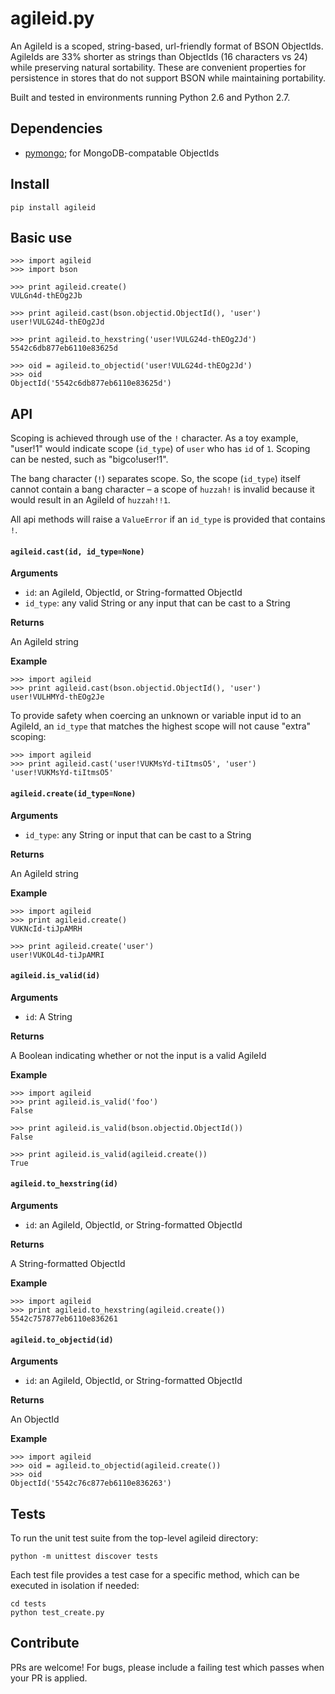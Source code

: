 agileid.py
==========

An AgileId is a scoped, string-based, url-friendly format of BSON ObjectIds. AgileIds are 33% shorter as strings than ObjectIds (16 characters vs 24) while preserving natural sortability. These are convenient properties for persistence in stores that do not support BSON while maintaining portability.

Built and tested in environments running Python 2.6 and Python 2.7.


## Dependencies

- [pymongo](https://pypi.python.org/pypi/pymongo/); for MongoDB-compatable ObjectIds


## Install

```
pip install agileid
```


## Basic use

```
>>> import agileid
>>> import bson

>>> print agileid.create()
VULGn4d-thEOg2Jb

>>> print agileid.cast(bson.objectid.ObjectId(), 'user')
user!VULG24d-thEOg2Jd

>>> print agileid.to_hexstring('user!VULG24d-thEOg2Jd')
5542c6db877eb6110e83625d

>>> oid = agileid.to_objectid('user!VULG24d-thEOg2Jd')
>>> oid
ObjectId('5542c6db877eb6110e83625d')
```


## API

Scoping is achieved through use of the `!` character. As a toy example, "user!1" would indicate scope (`id_type`) of `user` who has `id` of `1`. Scoping can be nested, such as "bigco!user!1".

The bang character (`!`) separates scope. So, the scope (`id_type`) itself cannot contain a bang character &ndash; a scope of `huzzah!` is invalid because it would result in an AgileId of `huzzah!!1`.

All api methods will raise a `ValueError` if an `id_type` is provided that contains `!`.

#### `agileid.cast(id, id_type=None)`

**Arguments**

- `id`: an AgileId, ObjectId, or String-formatted ObjectId
- `id_type`: any valid String or any input that can be cast to a String

**Returns**

An AgileId string

**Example**

```
>>> import agileid
>>> print agileid.cast(bson.objectid.ObjectId(), 'user')
user!VULHMYd-thEOg2Je
```

To provide safety when coercing an unknown or variable input id to an AgileId, an `id_type` that matches the highest scope will not cause "extra" scoping:

```
>>> import agileid
>>> print agileid.cast('user!VUKMsYd-tiItmsO5', 'user')
'user!VUKMsYd-tiItmsO5'
```

#### `agileid.create(id_type=None)`

**Arguments**

- `id_type`: any String or input that can be cast to a String

**Returns**

An AgileId string

**Example**

```
>>> import agileid
>>> print agileid.create()
VUKNcId-tiJpAMRH

>>> print agileid.create('user')
user!VUKOL4d-tiJpAMRI
```

#### `agileid.is_valid(id)`

**Arguments**

- `id`: A String

**Returns**

A Boolean indicating whether or not the input is a valid AgileId

**Example**

```
>>> import agileid
>>> print agileid.is_valid('foo')
False

>>> print agileid.is_valid(bson.objectid.ObjectId())
False

>>> print agileid.is_valid(agileid.create())
True
```

#### `agileid.to_hexstring(id)`

**Arguments**

- `id`: an AgileId, ObjectId, or String-formatted ObjectId

**Returns**

A String-formatted ObjectId

**Example**

```
>>> import agileid
>>> print agileid.to_hexstring(agileid.create())
5542c757877eb6110e836261
```

#### `agileid.to_objectid(id)`

**Arguments**

- `id`: an AgileId, ObjectId, or String-formatted ObjectId

**Returns**

An ObjectId

**Example**

```
>>> import agileid
>>> oid = agileid.to_objectid(agileid.create())
>>> oid
ObjectId('5542c76c877eb6110e836263')
```


## Tests

To run the unit test suite from the top-level agileid directory:

```
python -m unittest discover tests
```

Each test file provides a test case for a specific method, which can be executed in isolation if needed:

```
cd tests
python test_create.py
```


## Contribute

PRs are welcome! For bugs, please include a failing test which passes when your PR is applied.

